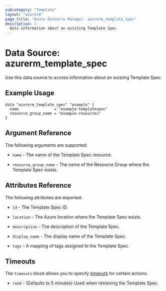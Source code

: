 ```yaml
---
subcategory: "Template"
layout: "azurerm"
page_title: "Azure Resource Manager: azurerm_template_spec"
description: |-
  Gets information about an existing Template Spec
---
```


# Data Source: azurerm_template_spec

Use this data source to access information about an existing Template Spec

## Example Usage

```hcl
data "azurerm_template_spec" "example" {
  name                = "example-templatespec"
  resource_group_name = "example-resources"
}
```

## Argument Reference

The following arguments are supported:

* `name` - The name of the Template Spec resource.

* `resource_group_name` - The name of the Resource Group where the Template Spec exists.

## Attributes Reference

The following attributes are exported:

* `id` - The Template Spec ID.

* `location` - The Azure location where the Template Spec exists.

* `description` - The description of the Template Spec.

* `display_name` - The display name of the Template Spec.

* `tags` - A mapping of tags assigned to the Template Spec.

## Timeouts

The `timeouts` block allows you to specify [timeouts](https://www.terraform.io/docs/configuration/resources.html#timeouts) for certain actions:

* `read` - (Defaults to 5 minutes) Used when retrieving the Template Spec.
